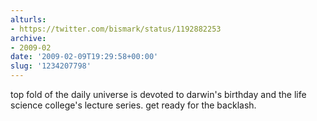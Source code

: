 ```yaml
---
alturls:
- https://twitter.com/bismark/status/1192882253
archive:
- 2009-02
date: '2009-02-09T19:29:58+00:00'
slug: '1234207798'
---
```


top fold of the daily universe is devoted to darwin's birthday and the life science college's lecture series. get ready for the backlash.

